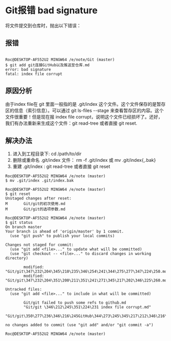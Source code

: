 # Git报错 bad signature

将文件提交到仓库时，抛出以下错误：

## 报错

```shell

Roc@DESKTOP-AF552U2 MINGW64 /e/note/Git (master)
$ git add git连接GitHub以及推送至仓库.md
error: bad signature
fatal: index file corrupt

```

## 原因分析

由于index file在 git 里面一般指的是 .git/index 这个文件。这个文件保存的是暂存区的信息（索引信息）。可以通过 git ls-files --stage 来查看暂存区的内容。这个文件很重要！但是现在报 index file corrupt，说明这个文件已经损坏了。还好，我们有办法重新来生成这个文件：git read-tree 或者直接 git reset.

## 解决办法

1. 进入到工程目录下: cd /path/to/dir
2. 删除或重命名 .git/index 文件： rm -f .git/index 或 mv .git/index{,.bak}
3. 重建 .git/index : git read-tree 或者直接 git reset

```shell
Roc@DESKTOP-AF552U2 MINGW64 /e/note (master)
$ mv .git/index .git/index.bak

Roc@DESKTOP-AF552U2 MINGW64 /e/note (master)
$ git reset
Unstaged changes after reset:
M       Git/git的初次使用.md
M       Git/git的选项参数.md

Roc@DESKTOP-AF552U2 MINGW64 /e/note (master)
$ git status
On branch master
Your branch is ahead of 'origin/master' by 1 commit.
  (use "git push" to publish your local commits)

Changes not staged for commit:
  (use "git add <file>..." to update what will be committed)
  (use "git checkout -- <file>..." to discard changes in working directory)

        modified:   "Git/git\347\232\204\345\210\235\346\254\241\344\275\277\347\224\250.md"
        modified:   "Git/git\347\232\204\351\200\211\351\241\271\345\217\202\346\225\260.md"

Untracked files:
  (use "git add <file>..." to include in what will be committed)

        Git/git failed to push some refs to github.md
        "Git/git \346\212\245\351\224\231 index file corrupt.md"
        "Git/git\350\277\236\346\216\245GitHub\344\273\245\345\217\212\346\216\250\351\200\201\350\207\263\344\273\223\345\272\223.md"

no changes added to commit (use "git add" and/or "git commit -a")

Roc@DESKTOP-AF552U2 MINGW64 /e/note (master)

```